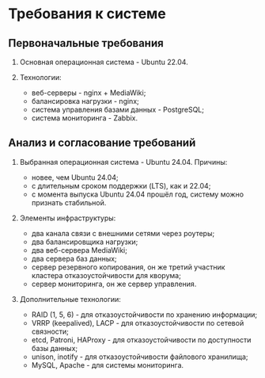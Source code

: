# Требования к системе

## Первоначальные требования

1. Основная операционная система - Ubuntu 22.04.

2. Технологии:
   - веб-серверы - nginx + MediaWiki;
   - балансировка нагрузки - nginx;
   - система управления базами данных - PostgreSQL;
   - система мониторинга - Zabbix.

## Анализ и согласование требований

1. Выбранная операционная система - Ubuntu 24.04. Причины:
   - новее, чем Ubuntu 24.04;
   - с длительным сроком поддержки (LTS), как и 22.04;
   - с момента выпуска Ubuntu 24.04 прошёл год, систему можно признать стабильной.

2. Элементы инфраструктуры:
   - два канала связи с внешними сетями через роутеры;
   - два балансировщика нагрузки;
   - два веб-сервера MediaWiki;
   - два сервера баз данных;
   - сервер резервного копирования, он же третий участник кластера отказоустойчивости для кворума;
   - сервер мониторинга, он же сервер управления.

3. Дополнительные технологии:
   - RAID (1, 5, 6) - для отказоустойчивости по хранению информации;
   - VRRP (keepalived), LACP - для отказоустойчивости по сетевой связности;
   - etcd, Patroni, HAProxy - для отказоустойчивости по доступности базы данных;
   - unison, inotify - для отказоустойчивости файлового хранилища;
   - MySQL, Apache - для системы мониторинга.
